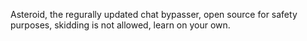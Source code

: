 Asteroid, the regurally updated chat bypasser, open source for safety purposes, skidding is not allowed, learn on your own.
